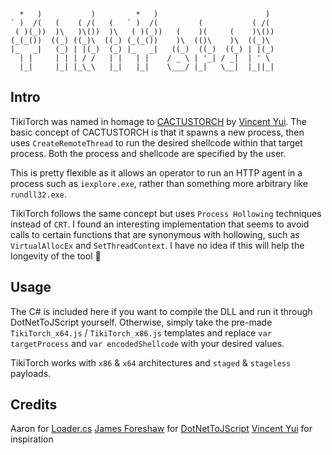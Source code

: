 ```
  *   )           )         *   )                        )  
` )  /(   (    ( /(   (   ` )  /(         (           ( /(  
 ( )(_))  )\   )\())  )\   ( )(_))   (    )(     (    )\()) 
(_(_())  ((_) ((_)\  ((_) (_(_())    )\  (()\    )\  ((_)\  
|_   _|   (_) | |(_)  (_) |_   _|   ((_)  ((_)  ((_) | |(_) 
  | |     | | | / /   | |   | |    / _ \ | '_| / _|  | ' \  
  |_|     |_| |_\_\   |_|   |_|    \___/ |_|   \__|  |_||_| 
```

## Intro

TikiTorch was named in homage to [CACTUSTORCH](https://github.com/vysecurity/CACTUSTORCH) by [Vincent Yui](https://twitter.com/vysecurity).  The basic concept of CACTUSTORCH is that it spawns a new process, then uses `CreateRemoteThread` to run the desired shellcode within that target process.  Both the process and shellcode are specified by the user.

This is pretty flexible as it allows an operator to run an HTTP agent in a process such as `iexplore.exe`, rather than something more arbitrary like `rundll32.exe`.

TikiTorch follows the same concept but uses `Process Hollowing` techniques instead of `CRT`.  I found an interesting implementation that seems to avoid calls to certain functions that are synonymous with hollowing, such as `VirtualAllocEx` and `SetThreadContext`.  I have no idea if this will help the longevity of the tool 🤷

## Usage

The C# is included here if you want to compile the DLL and run it through DotNetToJScript yourself.  Otherwise, simply take the pre-made `TikiTorch_x64.js` / `TikiTorch_x86.js` templates and replace `var targetProcess` and `var encodedShellcode` with your desired values.

TikiTorch works with `x86` & `x64` architectures and `staged` & `stageless` payloads.

## Credits

Aaron for [Loader.cs](https://github.com/ambray/ProcessHollowing/blob/master/ShellLoader/Loader.cs)
[James Foreshaw](https://twitter.com/tiraniddo) for [DotNetToJScript](https://github.com/tyranid/DotNetToJScript)
[Vincent Yui](https://twitter.com/vysecurity) for inspiration